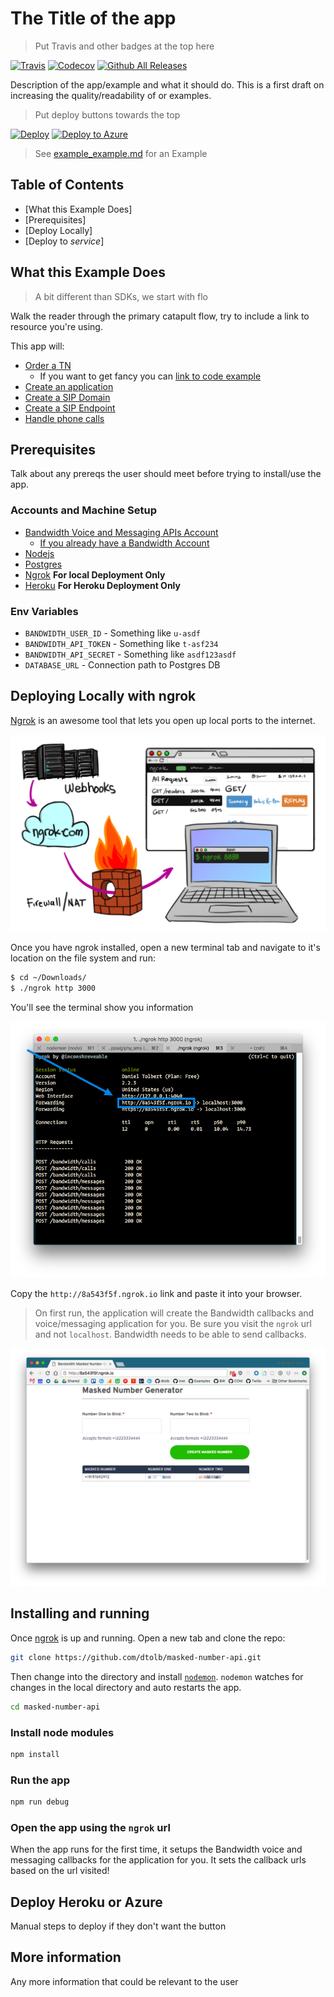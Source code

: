 # The Title of the app
> Put Travis and other badges at the top here

[![Travis](https://img.shields.io/travis/rust-lang/rust.svg)]() [![Codecov](https://img.shields.io/codecov/c/github/codecov/example-python.svg)]() [![Github All Releases](https://img.shields.io/github/downloads/atom/atom/total.svg)]()

Description of the app/example and what it should do. This is a first draft on increasing the quality/readability of or examples.

> Put deploy buttons towards the top

[![Deploy](https://www.herokucdn.com/deploy/button.svg)](https://heroku.com/deploy)
[![Deploy to Azure](http://azuredeploy.net/deploybutton.png)](https://azuredeploy.net/)

> See [example_example.md](./example_example.md) for an Example

## Table of Contents

* [What this Example Does]
* [Prerequisites]
* [Deploy Locally]
* [Deploy to _service_]

## What this Example Does

> A bit different than SDKs, we start with flo

Walk the reader through the primary catapult flow, try to include a link to resource you're using.

This app will:
* [Order a TN](http://dev.bandwidth.com/ap-docs/methods/availableNumbers/postAvailableNumbersLocal.html)
    * If you want to get fancy you can [link to code example](https://github.com/BandwidthExamples/bandwidth-messaging-dashboard/blob/master/routes/index.js#L17)
* [Create an application](http://dev.bandwidth.com/ap-docs/methods/applications/postApplications.html)
* [Create a SIP Domain](http://dev.bandwidth.com/ap-docs/methods/domains/postDomains.html)
* [Create a SIP Endpoint](http://dev.bandwidth.com/ap-docs/methods/endpoints/postEndpoints.html)
* [Handle phone calls](http://dev.bandwidth.com/ap-docs/methods/calls/calls.html)

## Prerequisites
Talk about any prereqs the user should meet before trying to install/use the app.

### Accounts and Machine Setup
* [Bandwidth Voice and Messaging APIs Account](http://dev.bandwidth.com)
    * [If you already have a Bandwidth Account](http://dev.bandwidth.com/security.html)
* [Nodejs](https://nodejs.org/en/)
* [Postgres](http://postgresapp.com/documentation/install.html)
* [Ngrok](https://ngrok.com/) **For local Deployment Only**
* [Heroku](https://signup.heroku.com/) **For Heroku Deployment Only**

### Env Variables
* `BANDWIDTH_USER_ID` - Something like `u-asdf`
* `BANDWIDTH_API_TOKEN` - Something like `t-asf234`
* `BANDWIDTH_API_SECRET` - Something like `asdf123asdf`
* `DATABASE_URL` - Connection path to Postgres DB

## Deploying Locally with ngrok

[Ngrok](https://ngrok.com) is an awesome tool that lets you open up local ports to the internet.

![Ngrok how](readme_images/ngrok_how.png)

Once you have ngrok installed, open a new terminal tab and navigate to it's location on the file system and run:

```bash
$ cd ~/Downloads/
$ ./ngrok http 3000
```

You'll see the terminal show you information

![ngrok terminal](readme_images/ngrok_terminal.png)

Copy the `http://8a543f5f.ngrok.io` link and paste it into your browser.

> On first run, the application will create the Bandwidth callbacks and voice/messaging application for you.  Be sure you visit the `ngrok` url and not `localhost`. Bandwidth needs to be able to send callbacks.

![landing page](readme_images/landingpage.png)

## Installing and running

Once [ngrok](#deploying-locally-with-ngrok) is up and running. Open a new tab and clone the repo:

```bash
git clone https://github.com/dtolb/masked-number-api.git
```

Then change into the directory and install [`nodemon`](https://www.npmjs.com/package/nodemon).  `nodemon` watches for changes in the local directory and auto restarts the app.

```bash
cd masked-number-api
```

### Install node modules

```bash
npm install
```

### Run the app

```bash
npm run debug
```

### Open the app using the `ngrok` url

When the app runs for the first time, it setups the Bandwidth voice and messaging callbacks for the application for you.  It sets the callback urls based on the url visited!

## Deploy Heroku or Azure
Manual steps to deploy if they don't want the button

## More information
Any more information that could be relevant to the user
